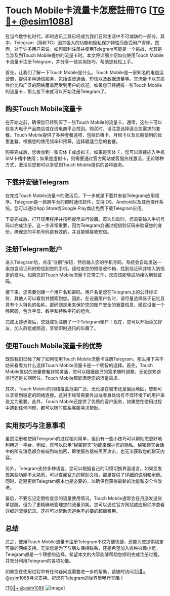 # Touch Mobile卡流量卡怎麽註冊TG [[TG💪+ @esim1088](https://t.me/s/esim1088)]

在当今数字化时代，即时通讯工具已经成为我们日常生活中不可或缺的一部分。其中，Telegram（简称TG）因其强大的功能和隐私保护特性而备受用户青睐。然而，对于许多用户来说，如何顺利注册并使用Telegram可能是一个挑战，尤其是当涉及到Touch Mobile提供的流量卡时。本文将详细介绍如何使用Touch Mobile卡流量卡注册Telegram，并分享一些实用技巧，帮助您轻松上手。

首先，让我们了解一下Touch Mobile是什么。Touch Mobile是一家知名的电信运营商，提供多种通信服务，包括语音通话、短信以及数据流量等。其流量卡以其高性价比和广泛的网络覆盖而受到用户的欢迎。如果您已经拥有一张Touch Mobile的流量卡，那么接下来就可以开始注册Telegram了。

## 购买Touch Mobile流量卡

在开始之前，确保您已经购买了一张Touch Mobile的流量卡。通常，这些卡可以在各大电子产品商店或在线电商平台找到。购买时，请注意选择适合您需求的套餐。Touch Mobile提供了多种套餐选项，包括日租卡、月租卡以及长期使用的优惠套餐。根据您的使用频率和预算，选择最适合您的套餐。

购买完成后，您会收到一张实体卡或虚拟卡。如果是实体卡，您可以直接插入手机SIM卡槽中使用；如果是虚拟卡，则需要通过官方网站或客服热线激活。无论哪种方式，激活后您都可以享受到Touch Mobile提供的各种服务。

## 下载并安装Telegram

在完成Touch Mobile流量卡的激活后，下一步就是下载并安装Telegram应用程序。Telegram是一款跨平台的即时通讯软件，支持iOS、Android以及其他操作系统。您可以通过App Store或Google Play商店免费下载Telegram应用。

下载完成后，打开应用程序并按照提示进行设置。首次启动时，您需要输入手机号码以完成注册。这一步非常重要，因为Telegram会通过短信验证码来验证您的身份。确保您的手机号码是有效的，并且能够接收短信。

## 注册Telegram账户

进入Telegram后，点击“注册”按钮，然后输入您的手机号码。系统会自动发送一条包含验证码的短信到您的手机。请检查您的短信收件箱，找到验证码并输入到指定的框内。如果您的Touch Mobile流量卡正常工作，您应该能够成功接收到验证码。

接下来，您需要创建一个用户名和密码。用户名是您在Telegram上的公开标识符，其他人可以看到并搜索到您。因此，在设置用户名时，请尽量选择易于记忆且具有个人特色的名称。密码则是用来保护您的账户安全的重要信息，建议设置一个强密码，包含字母、数字和特殊字符的组合。

完成上述步骤后，您就成功注册了一个Telegram账户！现在，您可以开始添加好友、加入群组或频道，享受即时通讯的乐趣了。

## 使用Touch Mobile流量卡的优势

既然我们已经了解了如何使用Touch Mobile流量卡注册Telegram，那么接下来不妨来看看为什么选择Touch Mobile流量卡是一个明智的选择。首先，Touch Mobile提供的流量套餐非常灵活，您可以根据自己的需求随时调整。无论是短途旅行还是长期居住，Touch Mobile都能满足您的流量需求。

其次，Touch Mobile的网络覆盖范围广泛，无论是在城市还是偏远地区，您都可以享受到稳定的网络连接。这对于经常需要外出或者身处信号不佳环境下的用户来说尤为重要。此外，Touch Mobile还提供了优质的客户服务，如果您在使用过程中遇到任何问题，都可以随时联系客服寻求帮助。

## 实用技巧与注意事项

虽然注册和使用Telegram的过程相对简单，但仍有一些小技巧可以帮助您更好地利用这一平台。例如，您可以启用“秘密聊天”功能来保护您的隐私。秘密聊天会话中的所有消息都会被端到端加密，即使服务器被黑客攻击，也无法获取您的聊天内容。

另外，Telegram支持多种语言，您可以根据自己的习惯切换界面语言。如果您发现某些功能不太熟悉，可以查阅官方的帮助文档，那里提供了详细的说明和示例。同时，定期更新Telegram版本也是必要的，以确保您获得最新的功能和安全性改进。

最后，不要忘记定期检查您的流量使用情况。Touch Mobile通常会在月底发送账单提醒，但为了更精确地管理您的流量消耗，您可以通过官方网站或应用程序查看详细的流量记录。这样可以帮助您避免不必要的超额费用。

## 总结

总之，使用Touch Mobile流量卡注册Telegram不仅方便快捷，还能为您提供稳定可靠的网络支持。无论您是为了与朋友保持联系，还是希望加入各种兴趣小组，Telegram都是一个理想的选择。希望本文的内容能够帮助您顺利完成注册过程，并充分利用Telegram的各项功能。

如果您在使用过程中有任何疑问或需要进一步的帮助，请随时访问[TG💪+ @esim1088](https://t.me/s/esim1088)寻求支持。祝您在Telegram的世界里畅行无阻！

[[TG💪+ @esim1088](https://t.me/s/esim1088) ![Image](https://i.postimg.cc/4NQfJmqS/Snipaste-2025-05-13-00-14-12.png)]
